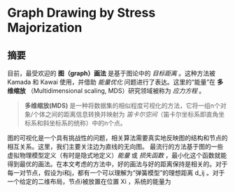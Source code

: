 # Graph Drawing by Stress Majorization 
## 摘要
目前，最受欢迎的 **图（graph）画法** 是基于图论中的 *目标距离* 。这种方法被 Kamada 和 Kawai 使用，并借助 *能量优化* 问题进行了表达。这里的“能量”在 **多维缩放** （Multidimensional scaling, MDS）研究领域被称为 *应力方程* 。

> **多维缩放(MDS)** 是一种将数据集的相似程度可视化的方法，它将一组n个对象/个体之间的距离信息转换并映射为 *笛卡尔空间*（笛卡尔坐标系即直角坐标系和斜坐标系的统称）中的n个点。

图的可视化是一个具有挑战性的问题，相关算法需要真实地反映图的结构和节点的相互关系。这里，我们主要关注边为直线的无向图。
最流行的方法基于图的一些虚拟物理模型定义（有时是隐式地定义）*能量* 或 *损失函数* ，最小化这个函数就能得到最优的画法。在本文考虑的方法中，好的画法与好的距离保持是相关的。对于每一对节点，假设为i和j，都有一个可以理解为“弹簧模型”的理想距离 d_ij 。对于一个给定的二维布局，节点i被放置在位置 Xi ，系统的能量为
